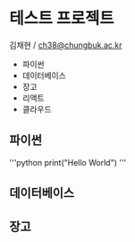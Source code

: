# 테스트 프로젝트

김채현 / ch38@chungbuk.ac.kr

+ 파이썬
+ 데이터베이스
+ 장고
+ 리액트
+ 클라우드

## 파이썬 

'''python
print("Hello World")
'''



## 데이터베이스

## 장고
